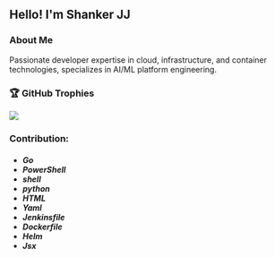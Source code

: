 
<h2>Hello! I'm Shanker JJ </h2>


<h3>About Me</h3>
Passionate developer expertise in cloud, infrastructure, and container technologies, specializes in AI/ML platform engineering.


<br>
<h3>🏆 GitHub Trophies</h3>

<img align="center" src="https://github-profile-trophy.vercel.app/?username=shan100github&theme=radical&no-frame=false&no-bg=true&margin-w=4&title=-Reviews,-Stars,-Followers" />

<br>
<h3>Contribution: </h3>
<h5>

- Go
- PowerShell
- shell
- python
- HTML
- Yaml
- Jenkinsfile
- Dockerfile
- Helm
- Jsx
</h5>